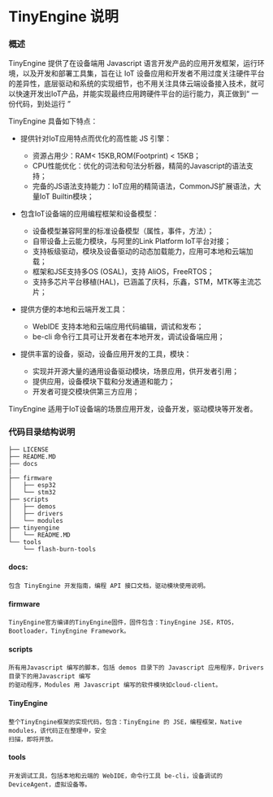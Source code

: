 # TinyEngine 说明

### 概述

TinyEngine 提供了在设备端用 Javascript 语言开发产品的应用开发框架，运行环境，以及开发和部署工具集，旨在让 IoT 设备应用和开发者不用过度关注硬件平台的差异性，底层驱动和系统的实现细节，也不用关注具体云端设备接入技术，就可以快速开发出IoT产品，并能实现最终应用跨硬件平台的运行能力，真正做到“ 一份代码，到处运行 ”

TinyEngine 具备如下特点：

* 提供针对IoT应用特点而优化的高性能 JS 引擎：
	* 资源占用少：RAM< 15KB,ROM(Footprint) < 15KB；
	* CPU性能优化：优化的词法和句法分析器，精简的Javascript的语法支持；
	* 完备的JS语法支持能力：IoT应用的精简语法，CommonJS扩展语法，大量IoT Builtin模块；
* 包含IoT设备端的应用编程框架和设备模型：
	* 设备模型兼容阿里的标准设备模型（属性，事件，方法）；
	* 自带设备上云能力模块，与阿里的Link Platform IoT平台对接；
	* 支持板级驱动，模块及设备驱动的动态加载能力，应用可本地和云端加载；
	* 框架和JSE支持多OS (OSAL)，支持 AliOS，FreeRTOS；  
	* 支持多芯片平台移植(HAL)，已涵盖了庆科，乐鑫，STM，MTK等主流芯片；
* 提供方便的本地和云端开发工具：
	* WebIDE 支持本地和云端应用代码编辑，调试和发布；
	* be-cli 命令行工具可让开发者在本地开发，调试设备端应用；

* 提供丰富的设备，驱动，设备应用开发的工具，模块：
	* 实现并开源大量的通用设备驱动模块，场景应用，供开发者引用；
	* 提供应用，设备模块下载和分发通道和能力；
	* 开发者可提交模块供第三方应用；

TinyEngine 适用于IoT设备端的场景应用开发，设备开发，驱动模块等开发者。

### 代码目录结构说明

```
├── LICENSE
├── README.MD
├── docs
|
├── firmware
│   ├── esp32
│   └── stm32
├── scripts
│   ├── demos
│   ├── drivers
│   └── modules
├── tinyengine
│   └── README.MD
└── tools
    └── flash-burn-tools
```

#### docs:
	包含 TinyEngine 开发指南，编程 API 接口文档，驱动模块使用说明。
#### firmware
	TinyEngine官方编译的TinyEngine固件，固件包含：TinyEngine JSE，RTOS，Bootloader，TinyEngine Framework。
#### scripts
	所有用Javascript 编写的脚本，包括 demos 目录下的 Javascript 应用程序，Drivers 目录下的用Javascript 编写  
    的驱动程序，Modules 用 Javascript 编写的软件模块如cloud-client。 
#### TinyEngine
	整个TinyEngine框架的实现代码，包含：TinyEngine 的 JSE，编程框架，Native modules，该代码正在整理中，安全  
    扫描，即将开放。
#### tools
	开发调试工具，包括本地和云端的 WebIDE，命令行工具 be-cli，设备调试的 DeviceAgent，虚拟设备等。	
	

